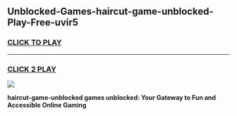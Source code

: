 
## Unblocked-Games-haircut-game-unblocked-Play-Free-uvir5
<h3>
<a href="https://premium76.site?title=haircut-game-unblocked&ref=18A1">CLICK TO PLAY</a></h3>
<hr>

<h3>
<a href="https://premium76.site?title=haircut-game-unblocked&ref=18A1">CLICK 2 PLAY</a>
  
</h3>

<a href="https://premium76.site?title=haircut-game-unblocked&ref=18A1"><img src="https://clearcache.store/games.png"></a>


**haircut-game-unblocked games unblocked: Your Gateway to Fun and Accessible Online Gaming**
